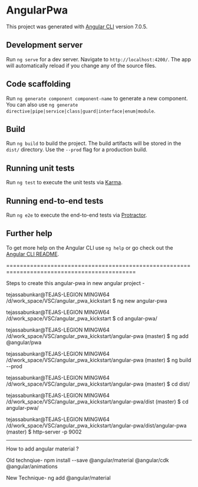 # AngularPwa

This project was generated with [Angular CLI](https://github.com/angular/angular-cli) version 7.0.5.

## Development server

Run `ng serve` for a dev server. Navigate to `http://localhost:4200/`. The app will automatically reload if you change any of the source files.

## Code scaffolding

Run `ng generate component component-name` to generate a new component. You can also use `ng generate directive|pipe|service|class|guard|interface|enum|module`.

## Build

Run `ng build` to build the project. The build artifacts will be stored in the `dist/` directory. Use the `--prod` flag for a production build.

## Running unit tests

Run `ng test` to execute the unit tests via [Karma](https://karma-runner.github.io).

## Running end-to-end tests

Run `ng e2e` to execute the end-to-end tests via [Protractor](http://www.protractortest.org/).

## Further help

To get more help on the Angular CLI use `ng help` or go check out the [Angular CLI README](https://github.com/angular/angular-cli/blob/master/README.md).

============================================================================================

Steps to create this angular-pwa in new angular project -

tejassabunkar@TEJAS-LEGION MINGW64 /d/work_space/VSC/angular_pwa_kickstart
$ ng new angular-pwa

tejassabunkar@TEJAS-LEGION MINGW64 /d/work_space/VSC/angular_pwa_kickstart
$ cd angular-pwa/

tejassabunkar@TEJAS-LEGION MINGW64 /d/work_space/VSC/angular_pwa_kickstart/angular-pwa (master)
$ ng add @angular/pwa

tejassabunkar@TEJAS-LEGION MINGW64 /d/work_space/VSC/angular_pwa_kickstart/angular-pwa (master)
$ ng build --prod

tejassabunkar@TEJAS-LEGION MINGW64 /d/work_space/VSC/angular_pwa_kickstart/angular-pwa (master)
$ cd dist/

tejassabunkar@TEJAS-LEGION MINGW64 /d/work_space/VSC/angular_pwa_kickstart/angular-pwa/dist (master)
$ cd angular-pwa/

tejassabunkar@TEJAS-LEGION MINGW64 /d/work_space/VSC/angular_pwa_kickstart/angular-pwa/dist/angular-pwa (master)
$ http-server -p 9002

------------------------------------------------------------
How to add angular material ?
 
Old technqiue-
npm install --save @angular/material @angular/cdk @angular/animations

New Technique-
ng add @angular/material